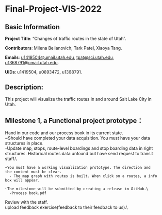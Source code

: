# Final-Project-VIS-2022
## Basic Information
**Project Title**: “Changes of traffic routes in the state of Utah”.

**Contributors**: Milena Belianovich, Tark Patel, Xiaoya Tang.

**Emails**: u1419504@umail.utah.edu, tpat@sci.utah.edu, u1368791@umail.utah.edu.

**UIDs**: u1419504, u0893472, u1368791.

## Description: 
This project will visualize the traffic routes in and around Salt Lake City in Utah.

## Milestone 1, a Functional project prototype：
  Hand in our code and our process book in its current state.\
    ~Should have completed your data acquisition. You must have your data structures in place.\
      -Update map, stops, route-level boardings and stop boarding data in right structures. Historical routes data unfound but have send request to transit staff.\

    ~You must have a working visualization prototype. The direction and the content must be clear.
      - The map graph with routes is built. When click on a routes, a info box will appear.
  
    ~The milestone will be submitted by creating a release in GitHub.\
      -Process book.pdf
    
  Review with the staff.\
  upload feedback exercise(feedback to their feedback to us).\

